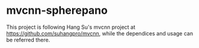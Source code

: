 # mvcnn-spherepano
This project is following Hang Su's mvcnn project at https://github.com/suhangpro/mvcnn, while the dependices and usage can be referred there.
